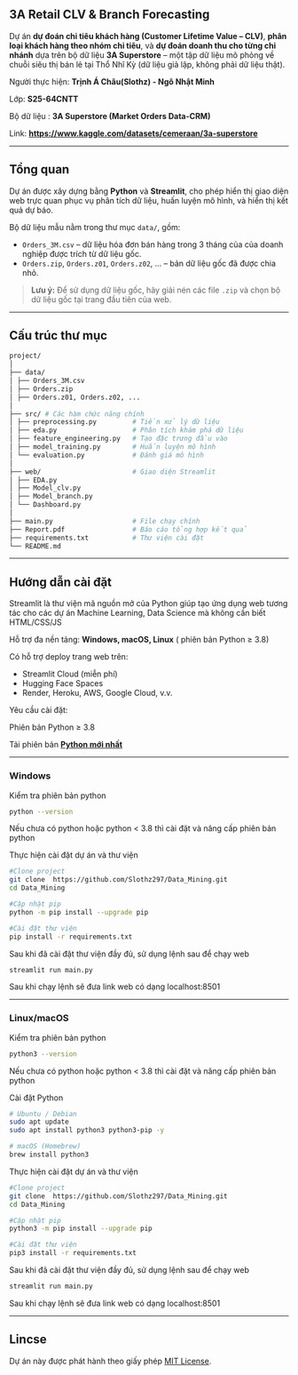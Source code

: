 ## **3A Retail CLV & Branch Forecasting**

Dự án **dự đoán chi tiêu khách hàng (Customer Lifetime Value – CLV)**, **phân loại khách hàng theo nhóm chi tiêu**, và **dự đoán doanh thu cho từng chi nhánh** dựa trên bộ dữ liệu **3A Superstore** – một tập dữ liệu mô phỏng về chuỗi siêu thị bán lẻ tại Thổ Nhĩ Kỳ (dữ liệu giả lập, không phải dữ liệu thật).

Người thực hiện: **Trịnh Á Châu(Slothz)  -  Ngô Nhật Minh**

Lớp: **S25-64CNTT**

Bộ dữ liệu : **3A Superstore (Market Orders Data-CRM)**

Link: **https://www.kaggle.com/datasets/cemeraan/3a-superstore**

---

## **Tổng quan**
Dự án được xây dựng bằng **Python** và **Streamlit**, cho phép hiển thị giao diện web trực quan phục vụ phân tích dữ liệu, huấn luyện mô hình, và hiển thị kết quả dự báo.

Bộ dữ liệu mẫu nằm trong thư mục `data/`, gồm:
- `Orders_3M.csv` – dữ liệu hóa đơn bán hàng trong 3 tháng của của doanh nghiệp được trích từ dữ liệu gốc.
- `Orders.zip`, `Orders.z01`, `Orders.z02`, ... – bản dữ liệu gốc đã được chia nhỏ.
  
> **Lưu ý:** Để sử dụng dữ liệu gốc, hãy giải nén các file `.zip` và chọn bộ dữ liệu gốc tại trang đầu tiên của web.

---
## **Cấu trúc thư mục**
```bash
project/
│
├── data/
│ ├── Orders_3M.csv
│ ├── Orders.zip
│ ├── Orders.z01, Orders.z02, ...
│
├── src/ # Các hàm chức năng chính
│ ├── preprocessing.py         # Tiền xử lý dữ liệu
│ ├── eda.py                   # Phân tích khám phá dữ liệu
│ ├── feature_engineering.py   # Tạo đặc trưng đầu vào
│ ├── model_training.py        # Huấn luyện mô hình
│ └── evaluation.py            # Đánh giá mô hình
│
├── web/                       # Giao diện Streamlit
│ ├── EDA.py
│ ├── Model_clv.py
│ ├── Model_branch.py
│ └── Dashboard.py
│
├── main.py                    # File chạy chính
├── Report.pdf                 # Báo cáo tổng hợp kết quả
├── requirements.txt           # Thư viện cài đặt
└── README.md
```
---
## **Hướng dẫn cài đặt**

Streamlit là thư viện mã nguồn mở của Python giúp tạo ứng dụng web tương tác cho các dự án Machine Learning, Data Science mà không cần biết HTML/CSS/JS

Hỗ trợ đa nền tảng: **Windows, macOS, Linux** ( phiên bản Python ≥ 3.8)

Có hỗ trợ deploy trang web trên:

- Streamlit Cloud (miễn phí)
- Hugging Face Spaces
- Render, Heroku, AWS, Google Cloud, v.v.

Yêu cầu cài đặt: 

Phiên bản Python ≥ 3.8

Tải phiên bản **[Python mới nhất](https://www.python.org/downloads/)**

---
### **Windows**
Kiểm tra phiên bản python
```bash
python --version
```
Nếu chưa có python hoặc python < 3.8 thì cài đặt và nâng cấp phiên bản python

Thực hiện cài đặt dự án và thư viện
```bash
#Clone project
git clone  https://github.com/Slothz297/Data_Mining.git
cd Data_Mining

#Cập nhật pip
python -m pip install --upgrade pip

#Cài đặt thư viện
pip install -r requirements.txt
```

Sau khi đã cài đặt thư viện đầy đủ, sử dụng lệnh sau để chạy web
```bash
streamlit run main.py
```
Sau khi chạy lệnh sẽ đưa link web có dạng localhost:8501

---
### **Linux/macOS**

Kiểm tra phiên bản python
```bash
python3 --version
```
Nếu chưa có python hoặc python < 3.8 thì cài đặt và nâng cấp phiên bản python

Cài đặt Python

```bash
# Ubuntu / Debian
sudo apt update
sudo apt install python3 python3-pip -y

# macOS (Homebrew)
brew install python3
```
Thực hiện cài đặt dự án và thư viện

```bash
#Clone project
git clone  https://github.com/Slothz297/Data_Mining.git
cd Data_Mining

#Cập nhật pip
python3 -m pip install --upgrade pip

#Cài đặt thư viện
pip3 install -r requirements.txt
```

Sau khi đã cài đặt thư viện đầy đủ, sử dụng lệnh sau để chạy web
```bash
streamlit run main.py
```
Sau khi chạy lệnh sẽ đưa link web có dạng localhost:8501

---

## **Lincse**
Dự án này được phát hành theo giấy phép [MIT License](https://opensource.org/licenses/MIT).







